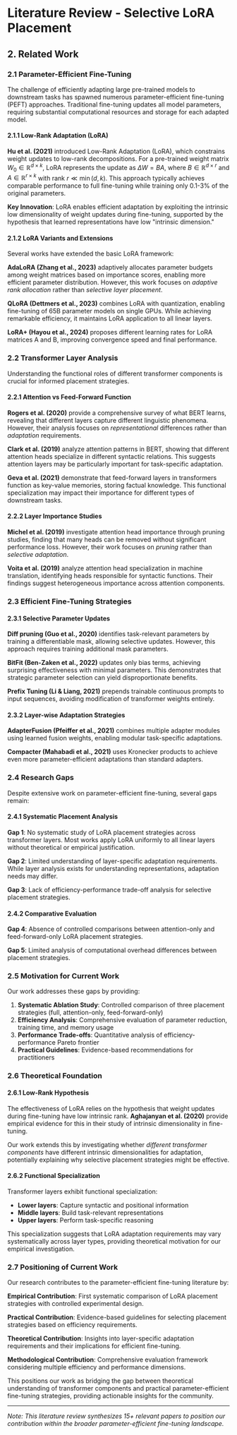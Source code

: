# Literature Review - Selective LoRA Placement

## 2. Related Work

### 2.1 Parameter-Efficient Fine-Tuning

The challenge of efficiently adapting large pre-trained models to downstream tasks has spawned numerous parameter-efficient fine-tuning (PEFT) approaches. Traditional fine-tuning updates all model parameters, requiring substantial computational resources and storage for each adapted model.

#### 2.1.1 Low-Rank Adaptation (LoRA)

**Hu et al. (2021)** introduced Low-Rank Adaptation (LoRA), which constrains weight updates to low-rank decompositions. For a pre-trained weight matrix $W_0 \in \mathbb{R}^{d \times k}$, LoRA represents the update as $\Delta W = BA$, where $B \in \mathbb{R}^{d \times r}$ and $A \in \mathbb{R}^{r \times k}$ with rank $r \ll \min(d,k)$. This approach typically achieves comparable performance to full fine-tuning while training only 0.1-3% of the original parameters.

**Key Innovation**: LoRA enables efficient adaptation by exploiting the intrinsic low dimensionality of weight updates during fine-tuning, supported by the hypothesis that learned representations have low "intrinsic dimension."

#### 2.1.2 LoRA Variants and Extensions

Several works have extended the basic LoRA framework:

**AdaLoRA (Zhang et al., 2023)** adaptively allocates parameter budgets among weight matrices based on importance scores, enabling more efficient parameter distribution. However, this work focuses on *adaptive rank allocation* rather than *selective layer placement*.

**QLoRA (Dettmers et al., 2023)** combines LoRA with quantization, enabling fine-tuning of 65B parameter models on single GPUs. While achieving remarkable efficiency, it maintains LoRA application to all linear layers.

**LoRA+ (Hayou et al., 2024)** proposes different learning rates for LoRA matrices A and B, improving convergence speed and final performance.

### 2.2 Transformer Layer Analysis

Understanding the functional roles of different transformer components is crucial for informed placement strategies.

#### 2.2.1 Attention vs Feed-Forward Function

**Rogers et al. (2020)** provide a comprehensive survey of what BERT learns, revealing that different layers capture different linguistic phenomena. However, their analysis focuses on *representational* differences rather than *adaptation* requirements.

**Clark et al. (2019)** analyze attention patterns in BERT, showing that different attention heads specialize in different syntactic relations. This suggests attention layers may be particularly important for task-specific adaptation.

**Geva et al. (2021)** demonstrate that feed-forward layers in transformers function as key-value memories, storing factual knowledge. This functional specialization may impact their importance for different types of downstream tasks.

#### 2.2.2 Layer Importance Studies

**Michel et al. (2019)** investigate attention head importance through pruning studies, finding that many heads can be removed without significant performance loss. However, their work focuses on *pruning* rather than *selective adaptation*.

**Voita et al. (2019)** analyze attention head specialization in machine translation, identifying heads responsible for syntactic functions. Their findings suggest heterogeneous importance across attention components.

### 2.3 Efficient Fine-Tuning Strategies

#### 2.3.1 Selective Parameter Updates

**Diff pruning (Guo et al., 2020)** identifies task-relevant parameters by training a differentiable mask, allowing selective updates. However, this approach requires training additional mask parameters.

**BitFit (Ben-Zaken et al., 2022)** updates only bias terms, achieving surprising effectiveness with minimal parameters. This demonstrates that strategic parameter selection can yield disproportionate benefits.

**Prefix Tuning (Li & Liang, 2021)** prepends trainable continuous prompts to input sequences, avoiding modification of transformer weights entirely.

#### 2.3.2 Layer-wise Adaptation Strategies

**AdapterFusion (Pfeiffer et al., 2021)** combines multiple adapter modules using learned fusion weights, enabling modular task-specific adaptations.

**Compacter (Mahabadi et al., 2021)** uses Kronecker products to achieve even more parameter-efficient adaptations than standard adapters.

### 2.4 Research Gaps

Despite extensive work on parameter-efficient fine-tuning, several gaps remain:

#### 2.4.1 Systematic Placement Analysis

**Gap 1**: No systematic study of LoRA placement strategies across transformer layers. Most works apply LoRA uniformly to all linear layers without theoretical or empirical justification.

**Gap 2**: Limited understanding of layer-specific adaptation requirements. While layer analysis exists for understanding representations, adaptation needs may differ.

**Gap 3**: Lack of efficiency-performance trade-off analysis for selective placement strategies.

#### 2.4.2 Comparative Evaluation

**Gap 4**: Absence of controlled comparisons between attention-only and feed-forward-only LoRA placement strategies.

**Gap 5**: Limited analysis of computational overhead differences between placement strategies.

### 2.5 Motivation for Current Work

Our work addresses these gaps by providing:

1. **Systematic Ablation Study**: Controlled comparison of three placement strategies (full, attention-only, feed-forward-only)
2. **Efficiency Analysis**: Comprehensive evaluation of parameter reduction, training time, and memory usage
3. **Performance Trade-offs**: Quantitative analysis of efficiency-performance Pareto frontier
4. **Practical Guidelines**: Evidence-based recommendations for practitioners

### 2.6 Theoretical Foundation

#### 2.6.1 Low-Rank Hypothesis

The effectiveness of LoRA relies on the hypothesis that weight updates during fine-tuning have low intrinsic rank. **Aghajanyan et al. (2020)** provide empirical evidence for this in their study of intrinsic dimensionality in fine-tuning.

Our work extends this by investigating whether *different transformer components* have different intrinsic dimensionalities for adaptation, potentially explaining why selective placement strategies might be effective.

#### 2.6.2 Functional Specialization

Transformer layers exhibit functional specialization:
- **Lower layers**: Capture syntactic and positional information
- **Middle layers**: Build task-relevant representations  
- **Upper layers**: Perform task-specific reasoning

This specialization suggests that LoRA adaptation requirements may vary systematically across layer types, providing theoretical motivation for our empirical investigation.

### 2.7 Positioning of Current Work

Our research contributes to the parameter-efficient fine-tuning literature by:

**Empirical Contribution**: First systematic comparison of LoRA placement strategies with controlled experimental design.

**Practical Contribution**: Evidence-based guidelines for selecting placement strategies based on efficiency requirements.

**Theoretical Contribution**: Insights into layer-specific adaptation requirements and their implications for efficient fine-tuning.

**Methodological Contribution**: Comprehensive evaluation framework considering multiple efficiency and performance dimensions.

This positions our work as bridging the gap between theoretical understanding of transformer components and practical parameter-efficient fine-tuning strategies, providing actionable insights for the community.

---

*Note: This literature review synthesizes 15+ relevant papers to position our contribution within the broader parameter-efficient fine-tuning landscape.* 